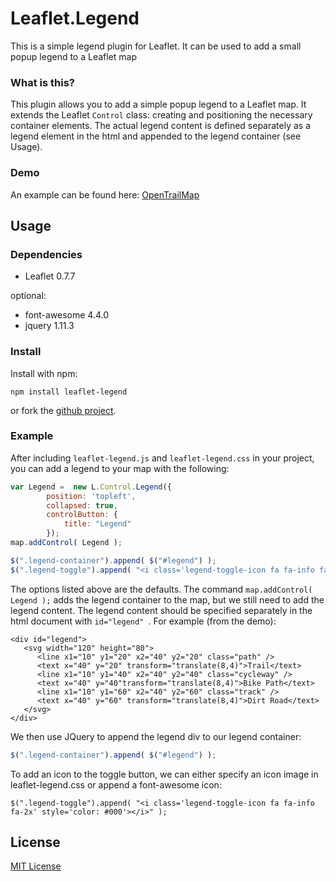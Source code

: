 # Leaflet.Legend

This is a simple legend plugin for Leaflet.  It can be used to add a small popup legend to a Leaflet map


### What is this?

This plugin allows you to add a simple popup legend to a Leaflet map.  It extends the Leaflet ```Control``` class: creating and positioning the necessary container elements. The actual legend content is defined separately as a legend element in the html and appended to the legend container (see Usage).  

### Demo

An example can be found here: [OpenTrailMap](http://michaelskaug.com/projects/OpenTrailMap/)

## Usage

### Dependencies

- Leaflet 0.7.7

optional:
- font-awesome 4.4.0
- jquery 1.11.3

### Install
Install with npm:
```
npm install leaflet-legend
```
or fork the [github project](https://github.com/mikeskaug/Leaflet.Legend).

### Example

After including ```leaflet-legend.js``` and ```leaflet-legend.css``` in your project, you can add a legend to your map with the following:

```js
var Legend =  new L.Control.Legend({
        position: 'topleft',
        collapsed: true,
        controlButton: {
            title: "Legend"
        });
map.addControl( Legend );

$(".legend-container").append( $("#legend") );
$(".legend-toggle").append( "<i class='legend-toggle-icon fa fa-info fa-2x' style='color: #000'></i>" );
```

The options listed above are the defaults.  The command ```map.addControl( Legend );``` adds the legend container to the map, but we still need to add the legend content.  The legend content should be specified separately in the html document with ```id="legend" ```.  For example (from the demo):

```
<div id="legend">
   <svg width="120" height="80">
      <line x1="10" y1="20" x2="40" y2="20" class="path" />
      <text x="40" y="20" transform="translate(8,4)">Trail</text>
      <line x1="10" y1="40" x2="40" y2="40" class="cycleway" />
      <text x="40" y="40"transform="translate(8,4)">Bike Path</text>
      <line x1="10" y1="60" x2="40" y2="60" class="track" />
      <text x="40" y="60" transform="translate(8,4)">Dirt Road</text>
   </svg>
</div>
```

We then use JQuery to append the legend div to our legend container:

```js
$(".legend-container").append( $("#legend") );
```

To add an icon to the toggle button, we can either specify an icon image in leaflet-legend.css or append a font-awesome icon:

```
$(".legend-toggle").append( "<i class='legend-toggle-icon fa fa-info fa-2x' style='color: #000'></i>" );
```

## License

[MIT License](http://opensource.org/licenses/MIT)


